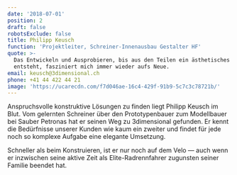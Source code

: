 ```yaml
---
date: '2018-07-01'
position: 2
draft: false
robotsExclude: false
title: Philipp Keusch
function: 'Projektleiter, Schreiner-Innenausbau Gestalter HF'
quote: >-
  Das Entwickeln und Ausprobieren, bis aus den Teilen ein ästhetisches Ganzes
  entsteht, fasziniert mich immer wieder aufs Neue.
email: keusch@3dimensional.ch
phone: +41 44 422 44 21
image: 'https://ucarecdn.com/f7d046ae-16c4-429f-91b9-5c7c3c78721b/'
---
```

Anspruchsvolle konstruktive Lösungen zu finden liegt Philipp Keusch im Blut. Vom gelernten Schreiner über den Prototypenbauer zum Modellbauer bei Sauber Petronas hat er seinen Weg zu 3dimensional gefunden. Er kennt die Bedürfnisse unserer Kunden wie kaum ein zweiter und findet für jede noch so komplexe Aufgabe eine elegante Umsetzung.

Schneller als beim Konstruieren, ist er nur noch auf dem Velo  — auch wenn er inzwischen seine aktive Zeit als Elite-Radrennfahrer zugunsten seiner Familie beendet hat.

